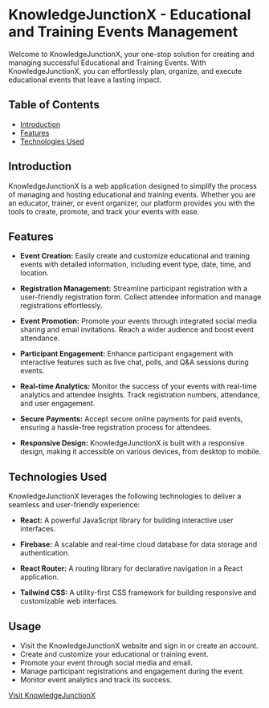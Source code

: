 # KnowledgeJunctionX - Educational and Training Events Management

Welcome to KnowledgeJunctionX, your one-stop solution for creating and managing successful Educational and Training Events. With KnowledgeJunctionX, you can effortlessly plan, organize, and execute educational events that leave a lasting impact.

## Table of Contents
- [Introduction](#introduction)
- [Features](#features)
- [Technologies Used](#technologies-used)

## Introduction

KnowledgeJunctionX is a web application designed to simplify the process of managing and hosting educational and training events. Whether you are an educator, trainer, or event organizer, our platform provides you with the tools to create, promote, and track your events with ease.

## Features

- **Event Creation:** Easily create and customize educational and training events with detailed information, including event type, date, time, and location.

- **Registration Management:** Streamline participant registration with a user-friendly registration form. Collect attendee information and manage registrations effortlessly.

- **Event Promotion:** Promote your events through integrated social media sharing and email invitations. Reach a wider audience and boost event attendance.

- **Participant Engagement:** Enhance participant engagement with interactive features such as live chat, polls, and Q&A sessions during events.

- **Real-time Analytics:** Monitor the success of your events with real-time analytics and attendee insights. Track registration numbers, attendance, and user engagement.

- **Secure Payments:** Accept secure online payments for paid events, ensuring a hassle-free registration process for attendees.

- **Responsive Design:** KnowledgeJunctionX is built with a responsive design, making it accessible on various devices, from desktop to mobile.

## Technologies Used

KnowledgeJunctionX leverages the following technologies to deliver a seamless and user-friendly experience:

- **React:** A powerful JavaScript library for building interactive user interfaces.

- **Firebase:** A scalable and real-time cloud database for data storage and authentication.

- **React Router:** A routing library for declarative navigation in a React application.

- **Tailwind CSS:** A utility-first CSS framework for building responsive and customizable web interfaces.


## Usage

- Visit the KnowledgeJunctionX website and sign in or create an account.
- Create and customize your educational or training event.
- Promote your event through social media and email.
- Manage participant registrations and engagement during the event.
- Monitor event analytics and track its success.




[Visit KnowledgeJunctionX](https://knowledge-junction-32fe4.web.app/)
